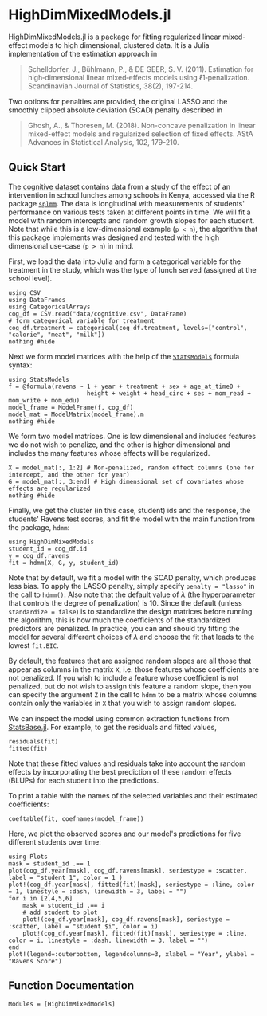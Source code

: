 # HighDimMixedModels.jl

HighDimMixedModels.jl is a package for fitting regularized linear mixed-effect models to high dimensional, clustered data. It is a Julia implementation of the estimation approach in

>Schelldorfer, J., Bühlmann, P., & DE GEER, S. V. (2011). Estimation for high‐dimensional linear mixed‐effects models using ℓ1‐penalization. Scandinavian Journal of Statistics, 38(2), 197-214.

Two options for penalties are provided, the original LASSO and the smoothly clipped absolute deviation (SCAD) penalty described in

>Ghosh, A., & Thoresen, M. (2018). Non-concave penalization in linear mixed-effect models and regularized selection of fixed effects. AStA Advances in Statistical Analysis, 102, 179-210.

## Quick Start

The [cognitive dataset](data/cognitive.csv) contains data from a [study](https://www.sciencedirect.com/science/article/pii/S0022316623025622) of the effect of an intervention in school lunches among schools in Kenya, accessed via the R package [`splmm`](https://cran.r-project.org/web/packages/splmm/index.html). The data is longitudinal with measurements of students' performance on various tests taken at different points in time. We will fit a model with random intercepts and random growth slopes for each student. Note that while this is a low-dimensional example (``p < n``), the algorithm that this package implements was designed and tested with the high dimensional use-case (``p > n``) in mind.

First, we load the data into Julia and form a categorical variable for the treatment in the study, which was the type of lunch served (assigned at the school level).
```@example cog
using CSV
using DataFrames
using CategoricalArrays
cog_df = CSV.read("data/cognitive.csv", DataFrame)
# form categorical variable for treatment
cog_df.treatment = categorical(cog_df.treatment, levels=["control", "calorie", "meat", "milk"])
nothing #hide
```

Next we form model matrices with the help of the [`StatsModels`](https://juliastats.org/StatsModels.jl/stable/formula/#The-@formula-language) formula syntax:
```@example cog
using StatsModels
f = @formula(ravens ~ 1 + year + treatment + sex + age_at_time0 +
                      height + weight + head_circ + ses + mom_read + mom_write + mom_edu)
model_frame = ModelFrame(f, cog_df)
model_mat = ModelMatrix(model_frame).m
nothing #hide
```

We form two model matrices. One is low dimensional and includes features we do not wish to penalize, and the other is higher dimensional and includes the many features whose effects will be regularized. 
```@example cog
X = model_mat[:, 1:2] # Non-penalized, random effect columns (one for intercept, and the other for year)
G = model_mat[:, 3:end] # High dimensional set of covariates whose effects are regularized
nothing #hide
```
Finally, we get the cluster (in this case, student) ids and the response, the students' Ravens test scores, and fit the model with the main function from the package, `hdmm`:

```@example cog
using HighDimMixedModels
student_id = cog_df.id
y = cog_df.ravens
fit = hdmm(X, G, y, student_id)
```

Note that by default, we fit a model with the SCAD penalty, which produces less bias. To apply the LASSO penalty, simply specify `penalty = "lasso"` in the call to `hdmm()`. Also note that the default value of $\lambda$ (the hyperparameter that controls the degree of penalization) is 10. Since the default (unless `standardize = false`) is to standardize the design matrices before running the algorithm, this is how much the coefficients of the standardized predictors are penalized. In practice, you can and should try fitting the model for several different choices of $\lambda$ and choose the fit that leads to the lowest `fit.BIC`.

By default, the features that are assigned random slopes are all those that appear as columns in the matrix `X`, i.e. those features whose coefficients are not penalized. If you wish to include a feature whose coefficient is not penalized, but do not wish to assign this feature a random slope, then you can specify the argument `Z` in the call to `hdmm` to be a matrix whose columns contain only the variables in `X` that you wish to assign random slopes.

We can inspect the model using common extraction functions from [StatsBase.jl](https://github.com/JuliaStats/StatsBase.jl/tree/master). For example, to get the residuals and fitted values,
```@repl cog
residuals(fit)
fitted(fit)
```

Note that these fitted values and residuals take into account the random effects by incorporating the best prediction of these random effects (BLUPs) for each student into the predictions.

To print a table with the names of the selected variables and their estimated coefficients:
```@example cog
coeftable(fit, coefnames(model_frame))
```

Here, we plot the observed scores and our model's predictions for five different students over time:
```@example cog
using Plots
mask = student_id .== 1
plot(cog_df.year[mask], cog_df.ravens[mask], seriestype = :scatter, label = "student 1", color = 1 )
plot!(cog_df.year[mask], fitted(fit)[mask], seriestype = :line, color = 1, linestyle = :dash, linewidth = 3, label = "")
for i in [2,4,5,6]
    mask = student_id .== i
    # add student to plot
    plot!(cog_df.year[mask], cog_df.ravens[mask], seriestype = :scatter, label = "student $i", color = i)
    plot!(cog_df.year[mask], fitted(fit)[mask], seriestype = :line, color = i, linestyle = :dash, linewidth = 3, label = "")
end
plot!(legend=:outerbottom, legendcolumns=3, xlabel = "Year", ylabel = "Ravens Score")
```

## Function Documentation
```@autodocs
Modules = [HighDimMixedModels]
```